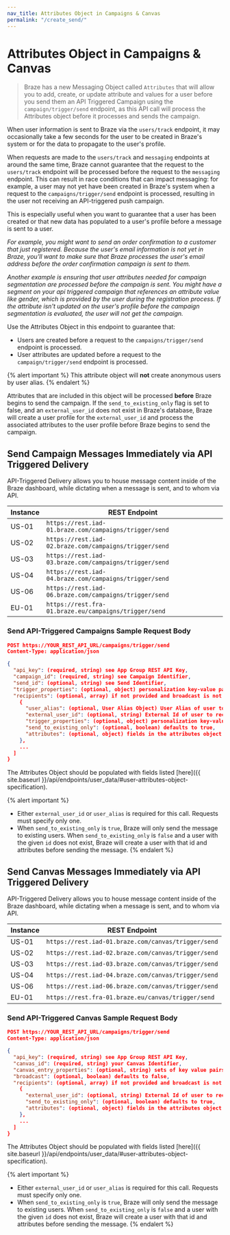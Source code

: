 ```yaml
---
nav_title: Attributes Object in Campaigns & Canvas
permalink: "/create_send/"
---
```


# Attributes Object in Campaigns & Canvas

> Braze has a new Messaging Object called `Attributes` that will allow you to add, create, or update attribute and values for a user before you send them an API Triggered Campaign using the `campaign/trigger/send` endpoint, as this API call will process the Attributes object before it processes and sends the campaign.

When user information is sent to Braze via the `users/track` endpoint, it may occasionally take a few seconds for the user to be created in Braze's system or for the data to propagate to the user's profile.

When requests are made to the `users/track` and `messaging` endpoints at around the same time, Braze cannot guarantee that the request to the `users/track` endpoint will be processed before the request to the `messaging` endpoint. This can result in race conditions that can impact messaging: for example, a user may not yet have been created in Braze's system when a request to the `campaigns/trigger/send` endpoint is processed, resulting in the user not receiving an API-triggered push campaign.

This is especially useful when you want to guarantee that a user has been created or that new data has populated to a user's profile before a message is sent to a user.

_For example, you might want to send an order confirmation to a customer that just registered. Because the user's email information is not yet in Braze, you'll want to make sure that Braze processes the user's email address before the order confirmation campaign is sent to them._

_Another example is ensuring that user attributes needed for campaign segmentation are processed before the campaign is sent. You might have a segment on your api triggered campaign that references an attribute value like gender, which is provided by the user during the registration process. If the attribute isn't updated on the user's profile before the campaign segmentation is evaluated, the user will not get the campaign._

Use the Attributes Object in this endpoint to guarantee that:

- Users are created before a request to the `campaigns/trigger/send` endpoint is processed.
- User attributes are updated before a request to the `campaign/trigger/send` endpoint is processed.

{% alert important %}
This attribute object will __not__ create anonymous users by user alias.
{% endalert %}

Attributes that are included in this object will be processed __before__ Braze begins to send the campaign. If the ```send_to_existing_only``` flag is set to false, and an `external_user_id` does not exist in Braze's database, Braze will create a user profile for the `external_user_id` and process the associated attributes to the user profile before Braze begins to send the campaign.

## Send Campaign Messages Immediately via API Triggered Delivery

API-Triggered Delivery allows you to house message content inside of the Braze dashboard, while dictating when a message is sent, and to whom via API.

Instance  | REST Endpoint
----------|------------------------------------------------
US-01 | `https://rest.iad-01.braze.com/campaigns/trigger/send`
US-02 | `https://rest.iad-02.braze.com/campaigns/trigger/send`
US-03 | `https://rest.iad-03.braze.com/campaigns/trigger/send`
US-04 | `https://rest.iad-04.braze.com/campaigns/trigger/send`
US-06 | `https://rest.iad-06.braze.com/campaigns/trigger/send`
EU-01 | `https://rest.fra-01.braze.eu/campaigns/trigger/send`

### Send API-Triggered Campaigns Sample Request Body

```json
POST https://YOUR_REST_API_URL/campaigns/trigger/send
Content-Type: application/json

{
  "api_key": (required, string) see App Group REST API Key,
  "campaign_id": (required, string) see Campaign Identifier,
  "send_id": (optional, string) see Send Identifier,
  "trigger_properties": (optional, object) personalization key-value pairs that will apply to all users in this request,
  "recipients": (optional, array) if not provided and broadcast is not set to 'false', message will send to entire segment targeted by the campaign [
    {
      "user_alias": (optional, User Alias Object) User Alias of user to receive message,
      "external_user_id": (optional, string) External Id of user to receive message,
      "trigger_properties": (optional, object) personalization key-value pairs that will apply to this user - these key-value pairs will override any keys that conflict with trigger_properties above,
      "send_to_existing_only": (optional, boolean) defaults to true,
      "attributes": (optional, object) fields in the attributes object will create or update an attribute of that name with the given value on the specified user profile before the message is sent and existing values will be overwritten
    },
    ...
  ]
}
```

The Attributes Object should be populated with fields listed [here]({{ site.baseurl }}/api/endpoints/user_data/#user-attributes-object-specification).

{% alert important %}
- Either `external_user_id` or `user_alias` is required for this call. Requests must specify only one.
- When `send_to_existing_only` is `true`, Braze will only send the message to existing users. When `send_to_existing_only` is `false` and a user with the given `id` does not exist, Braze will create a user with that id and attributes before sending the message.
{% endalert %}



## Send Canvas Messages Immediately via API Triggered Delivery

API-Triggered Delivery allows you to house message content inside of the Braze dashboard, while dictating when a message is sent, and to whom via API.

Instance  | REST Endpoint
----------|------------------------------------------------
US-01 | `https://rest.iad-01.braze.com/canvas/trigger/send`
US-02 | `https://rest.iad-02.braze.com/canvas/trigger/send`
US-03 | `https://rest.iad-03.braze.com/canvas/trigger/send`
US-04 | `https://rest.iad-04.braze.com/canvas/trigger/send`
US-06 | `https://rest.iad-06.braze.com/canvas/trigger/send`
EU-01 | `https://rest.fra-01.braze.eu/canvas/trigger/send`

### Send API-Triggered Canvas Sample Request Body

```json
POST https://YOUR_REST_API_URL/campaigns/trigger/send
Content-Type: application/json

{
  "api_key": (required, string) see App Group REST API Key,
  "canvas_id": (required, string) your Canvas Identifier,
  "canvas_entry_properties": (optional, string) sets of key value pairs which define your Canvas Entry,
  "broadcast": (optional, boolean) defaults to false,
  "recipients": (optional, array) if not provided and broadcast is not set to 'false', message will send to entire segment targeted by the campaign [
    {
      "external_user_id": (optional, string) External Id of user to receive message,
      "send_to_existing_only": (optional, boolean) defaults to true,
      "attributes": (optional, object) fields in the attributes object will create or update an attribute of that name with the given value on the specified user profile before the message is sent and existing values will be overwritten
    },
    ...
  ]
}
```

The Attributes Object should be populated with fields listed [here]({{ site.baseurl }}/api/endpoints/user_data/#user-attributes-object-specification).

{% alert important %}
- Either `external_user_id` or `user_alias` is required for this call. Requests must specify only one.
- When `send_to_existing_only` is `true`, Braze will only send the message to existing users. When `send_to_existing_only` is `false` and a user with the given `id` does not exist, Braze will create a user with that id and attributes before sending the message.
{% endalert %}
